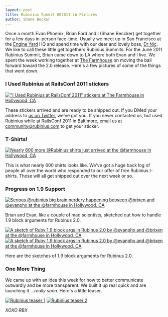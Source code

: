 ```yaml
---
layout: post
title: Rubinius Summit 062011 in Pictures
author: Shane Becker
---
```


Once a month Evan Phoenix, Brian Ford and I (Shane Beccker) get together for a few days in-person face-time. Usually we meet up in San Francisco at the [Engine Yard](http://engineyard.com) HQ and spend time with our dear and lovely boss, [Dr Nic](https://twitter.com/drnic). We like to call these little get togethers Rubinius Summits. For the June 2011 Rubinius Summit, Brian came down to LA where both Evan and I live. We spent the week working together at [The Farmhouse](http://farmhouse.la) on moving the ball forward toward the 2.0 release. Here's a few pictures of some of the things that went down.

### I Used Rubinius at RailsConf 2011 stickers

[![&quot;I Used Rubinius at RailsConf 2011&quot; stickers at The Farmhouse in Hollywood, CA](https://farm7.static.flickr.com/6052/5885836117_ba60ba6408_z.jpg "&quot;I Used Rubinius at RailsConf 2011&quot; stickers at The Farmhouse in Hollywood, CA                     ")](http://flickr.com/photos/veganstraightedge/5885836117)

These stickers arrived and are ready to be shipped out. If you DMed your address to [us on Twitter](https://twitter.com/rubinius), we've got you. If you never contacted us, but used Rubinius while at RailsConf 2011 in Baltimore, email us at [community@rubinius.com](mailto:community@rubinius.com) to get your sticker.

### T-Shirts!

[![Nearly 600 more @Rubinius shirts just arrived at the @farmhouse in Hollywood, CA](https://farm7.static.flickr.com/6019/5889084175_6414a83e97_z.jpg "Nearly 600 more @Rubinius shirts just arrived at the @farmhouse in Hollywood, CA                             ")](http://flickr.com/photos/veganstraightedge/5889084175)

This is what nearly 600 shirts looks like. We've got a huge back log of people all over the world who responded to our offer of free Rubinius t-shirts. Those will all get shipped out over the next week or so.

### Progress on 1.9 Support
[![Serious @rubinius big brain nerdery happening between @brixen and @evanphx at the @farmhouse in Hollywood, CA](https://farm6.static.flickr.com/5076/5888809669_134b0d6e23_z.jpg "Serious @rubinius big brain nerdery happening between @brixen and @evanphx at the @farmhouse in Hollywood, CA")](http://flickr.com/photos/veganstraightedge/5888809669)

Brian and Evan, like a couple of mad scientists, sketched out how to handle 1.9 block arguments for Rubinus 2.0.

[![A sketch of Ruby 1.9 block args in Rubinus 2.0 by @evanphx and @brixen at the @farmhouse in Hollywood, CA](https://farm6.static.flickr.com/5038/5889687428_b2f0f07f40_z.jpg "A sketch of Ruby 1.9 block args in Rubinus 2.0 by @evanphx and @brixen at the @farmhouse in Hollywood, CA    ")](http://flickr.com/photos/veganstraightedge/5889687428)
[![A sketch of Ruby 1.9 block args in Rubinus 2.0 by @evanphx and @brixen at the @farmhouse in Hollywood, CA](https://farm7.static.flickr.com/6024/5889686740_ca7962db63_z.jpg "A sketch of Ruby 1.9 block args in Rubinus 2.0 by @evanphx and @brixen at the @farmhouse in Hollywood, CA    ")](http://flickr.com/photos/veganstraightedge/5889686740)

Here are the sketches of 1.9 block arguments for Rubinus 2.0.

### One More Thing

We came up with an idea this week for how to better communicate outwardly and be more transparent. We built it up real quick and are launching it ...*really soon*. Here's a little teaser.

[![Rubinius teaser 1](http://dribbble.com/system/users/1288/screenshots/202858/rubinius_...thing_2.png "Rubinius teaser 1")](http://drbl.in/bxbg)
[![Rubinius teaser 2](http://dribbble.com/system/users/1288/screenshots/202857/rubinius_...thing_1.png "Rubinius teaser 2")](http://drbl.in/bxbf)


*XOXO RBX*
